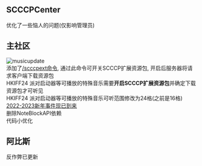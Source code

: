 ## SCCCPCenter
优化了一些恼人的问题(仅影响管理员)  
## 主社区
![musicupdate](https://s1.ax1x.com/2023/01/01/pSCeq4f.md.png)  
添加了[/scccpext命令](../../../Mainc/command/scccpext), 通过此命令可开关SCCCP扩展资源包, 开启后服务器将请求客户端下载资源包  
HKIFF24 派对启动器等可播放的特殊音乐需要**开启SCCCP扩展资源包**并确定下载资源包才可听见  
HKIFF24 派对启动器等可播放的特殊音乐可听范围修改为24格(之前是16格)  
[2022-2023新年事件现已到来](../../../updatelog/Event/2022/Newyear)  
删除NoteBlockAPI依赖  
代码小优化  
## 阿比斯
反作弊已更新  
